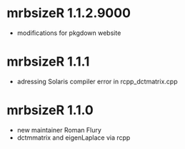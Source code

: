# mrbsizeR 1.1.2.9000

* modifications for pkgdown website

# mrbsizeR 1.1.1

* adressing Solaris compiler error in rcpp_dctmatrix.cpp

# mrbsizeR 1.1.0

* new maintainer Roman Flury
* dctmmatrix and eigenLaplace via rcpp
